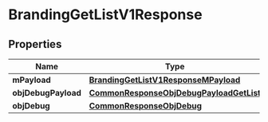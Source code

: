 

# BrandingGetListV1Response

## Properties

Name | Type | Description | Notes
------------ | ------------- | ------------- | -------------
**mPayload** | [**BrandingGetListV1ResponseMPayload**](BrandingGetListV1ResponseMPayload.md) |  | 
**objDebugPayload** | [**CommonResponseObjDebugPayloadGetList**](CommonResponseObjDebugPayloadGetList.md) |  |  [optional]
**objDebug** | [**CommonResponseObjDebug**](CommonResponseObjDebug.md) |  |  [optional]




